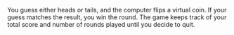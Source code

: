 You guess either heads or tails, and the computer flips a virtual coin. If your guess matches the result, you win the round. The game keeps track of your total score and number of rounds played until you decide to quit.
